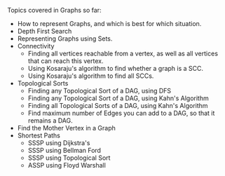 Topics covered in Graphs so far:

* How to represent Graphs, and which is best for which situation.
* Depth First Search
* Representing Graphs using Sets.
* Connectivity
    * Finding all vertices reachable from a vertex, as well as all vertices that can reach this vertex.
    * Using Kosaraju's algorithm to find whether a graph is a SCC.
    * Using Kosaraju's algorithm to find all SCCs.
* Topological Sorts
    * Finding any Topological Sort of a DAG, using DFS
    * Finding any Topological Sort of a DAG, using Kahn's Algorithm
    * Finding all Topological Sorts of a DAG, using Kahn's Algorithm
    * Find maximum number of Edges you can add to a DAG, so that it remains a DAG.
* Find the Mother Vertex in a Graph
* Shortest Paths
    * SSSP using Dijkstra's
    * SSSP using Bellman Ford
    * SSSP using Topological Sort
    * ASSP using Floyd Warshall

